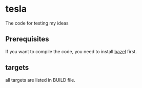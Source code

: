 # tesla
The code for testing my ideas

## Prerequisites

If you want to compile the code, you need to install [bazel](https://bazel.build/) first.

## targets

all targets are listed in BUILD file.
